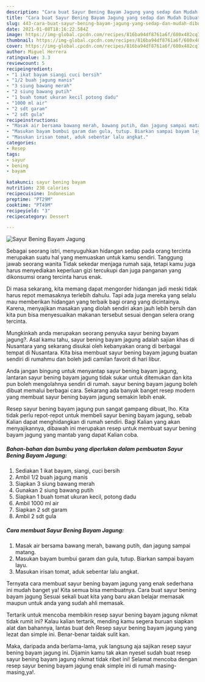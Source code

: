 ```yaml
---
description: "Cara buat Sayur Bening Bayam Jagung yang sedap dan Mudah Dibuat"
title: "Cara buat Sayur Bening Bayam Jagung yang sedap dan Mudah Dibuat"
slug: 443-cara-buat-sayur-bening-bayam-jagung-yang-sedap-dan-mudah-dibuat
date: 2021-01-08T18:16:22.584Z
image: https://img-global.cpcdn.com/recipes/816ba94df8761a6f/680x482cq70/sayur-bening-bayam-jagung-foto-resep-utama.jpg
thumbnail: https://img-global.cpcdn.com/recipes/816ba94df8761a6f/680x482cq70/sayur-bening-bayam-jagung-foto-resep-utama.jpg
cover: https://img-global.cpcdn.com/recipes/816ba94df8761a6f/680x482cq70/sayur-bening-bayam-jagung-foto-resep-utama.jpg
author: Miguel Herrera
ratingvalue: 3.3
reviewcount: 5
recipeingredient:
- "1 ikat bayam siangi cuci bersih"
- "1/2 buah jagung manis"
- "3 siung bawang merah"
- "2 siung bawang putih"
- "1 buah tomat ukuran kecil potong dadu"
- "1000 ml air"
- "2 sdt garam"
- "2 sdt gula"
recipeinstructions:
- "Masak air bersama bawang merah, bawang putih, dan jagung sampai matang."
- "Masukan bayam bumbui garam dan gula, tutup. Biarkan sampai bayam layu."
- "Masukan irisan tomat, aduk sebentar lalu angkat."
categories:
- Resep
tags:
- sayur
- bening
- bayam

katakunci: sayur bening bayam 
nutrition: 238 calories
recipecuisine: Indonesian
preptime: "PT29M"
cooktime: "PT49M"
recipeyield: "3"
recipecategory: Dessert

---
```



![Sayur Bening Bayam Jagung](https://img-global.cpcdn.com/recipes/816ba94df8761a6f/680x482cq70/sayur-bening-bayam-jagung-foto-resep-utama.jpg)

Sebagai seorang istri, menyuguhkan hidangan sedap pada orang tercinta merupakan suatu hal yang memuaskan untuk kamu sendiri. Tanggung jawab seorang  wanita Tidak sekedar menjaga rumah saja, tetapi kamu juga harus menyediakan keperluan gizi tercukupi dan juga panganan yang dikonsumsi orang tercinta harus enak.

Di masa  sekarang, kita memang dapat mengorder hidangan jadi meski tidak harus repot memasaknya terlebih dahulu. Tapi ada juga mereka yang selalu mau memberikan hidangan yang terbaik bagi orang yang dicintainya. Karena, menyajikan masakan yang diolah sendiri akan jauh lebih bersih dan kita pun bisa menyesuaikan makanan tersebut sesuai dengan selera orang tercinta. 



Mungkinkah anda merupakan seorang penyuka sayur bening bayam jagung?. Asal kamu tahu, sayur bening bayam jagung adalah sajian khas di Nusantara yang sekarang disukai oleh kebanyakan orang di berbagai tempat di Nusantara. Kita bisa membuat sayur bening bayam jagung buatan sendiri di rumahmu dan boleh jadi camilan favorit di hari libur.

Anda jangan bingung untuk menyantap sayur bening bayam jagung, lantaran sayur bening bayam jagung tidak sukar untuk ditemukan dan kita pun boleh mengolahnya sendiri di rumah. sayur bening bayam jagung boleh dibuat memalui berbagai cara. Sekarang ada banyak banget resep modern yang membuat sayur bening bayam jagung semakin lebih enak.

Resep sayur bening bayam jagung pun sangat gampang dibuat, lho. Kita tidak perlu repot-repot untuk membeli sayur bening bayam jagung, sebab Kalian dapat menghidangkan di rumah sendiri. Bagi Kalian yang akan menyajikannya, dibawah ini merupakan resep untuk membuat sayur bening bayam jagung yang mantab yang dapat Kalian coba.

<!--inarticleads1-->

##### Bahan-bahan dan bumbu yang diperlukan dalam pembuatan Sayur Bening Bayam Jagung:

1. Sediakan 1 ikat bayam, siangi, cuci bersih
1. Ambil 1/2 buah jagung manis
1. Siapkan 3 siung bawang merah
1. Gunakan 2 siung bawang putih
1. Siapkan 1 buah tomat ukuran kecil, potong dadu
1. Ambil 1000 ml air
1. Siapkan 2 sdt garam
1. Ambil 2 sdt gula




<!--inarticleads2-->

##### Cara membuat Sayur Bening Bayam Jagung:

1. Masak air bersama bawang merah, bawang putih, dan jagung sampai matang.
1. Masukan bayam bumbui garam dan gula, tutup. Biarkan sampai bayam layu.
1. Masukan irisan tomat, aduk sebentar lalu angkat.




Ternyata cara membuat sayur bening bayam jagung yang enak sederhana ini mudah banget ya! Kita semua bisa membuatnya. Cara buat sayur bening bayam jagung Sesuai sekali buat kita yang baru akan belajar memasak maupun untuk anda yang sudah ahli memasak.

Tertarik untuk mencoba membikin resep sayur bening bayam jagung nikmat tidak rumit ini? Kalau kalian tertarik, mending kamu segera buruan siapkan alat dan bahannya, lantas buat deh Resep sayur bening bayam jagung yang lezat dan simple ini. Benar-benar taidak sulit kan. 

Maka, daripada anda berlama-lama, yuk langsung aja sajikan resep sayur bening bayam jagung ini. Dijamin kamu tak akan nyesel sudah buat resep sayur bening bayam jagung nikmat tidak ribet ini! Selamat mencoba dengan resep sayur bening bayam jagung enak simple ini di rumah masing-masing,ya!.

